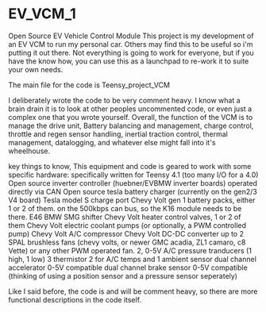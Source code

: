 # EV_VCM_1
Open Source EV Vehicle Control Module
This project is my development of an EV VCM to run my personal car. Others may find this to be useful so i'm putting it out there. Not everything is going to work for everyone,
but if you have the know how, you can use this as a launchpad to re-work it to suite your own needs.

The main file for the code is Teensy_project_VCM

I deliberately wrote the code to be very comment heavy. I know what a brain drain it is to look at other peoples uncommented code, or even just a complex one that you wrote yourself.
Overall, the function of the VCM is to manage the drive unit, Battery balancing and management, charge control, throttle and regen sensor handling, inertial traction control,
thermal management, datalogging, and whatever else might fall into it's wheelhouse.

key things to know, This equipment and code is geared to work with some specific hardware:
specifically written for Teensy 4.1 (too many I/O for a  4.0)
Open source inverter controller (huebner/EVBMW inverter boards) operated directly via CAN
Open source tesla battery charger (currently on the gen2/3 V4 board)
Tesla model S charge port
Chevy Volt gen 1 battery packs, either 1 or 2 of them. on the 500kbps can bus, so the K16 module needs to be there.
E46 BMW SMG shifter
Chevy Volt heater control valves, 1 or 2 of them
Chevy Volt electric coolant pumps (or optionally, a PWM controlled pump)
Chevy Volt A/C compressor
Chevy Volt DC-DC converter
up to 2 SPAL brushless fans (chevy volts, or newer GMC acadia, ZL1 camaro, c8 Vette) or any other PWM operated fan.
2, 0-5V A/C pressure tranducers (1 high, 1 low)
3 thermistor 2 for A/C temps and 1 ambient sensor
dual channel accelerator 0-5V compatible
dual channel brake sensor 0-5V compatible (thinking of using a position sensor and a pressure sensor seperately)

Like I said before, the code is and will be comment heavy, so there are more functional descriptions in the code itself.
